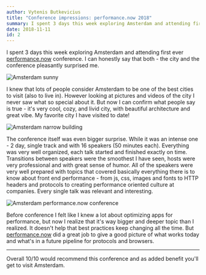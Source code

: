 ```yaml
---
author: Vytenis Butkevicius
title: "Conference impressions: performance.now 2018"
summary: I spent 3 days this week exploring Amsterdam and attending first ever performance.now conference. I can honestly say that both - the city and the conference pleasantly surprised me.
date: 2018-11-11
id: 2
---
```


I spent 3 days this week exploring Amsterdam and attending first ever [performance.now](https://perfnow.nl/) conference. I can honestly say that both - the city and the conference pleasantly surprised me.

![Amsterdam sunny](/images/amsterdam-sunny.jpg)


I knew that lots of people consider Amsterdam to be one of the best cities to visit (also to live in). However looking at pictures and videos of the city I never saw what so special about it. But now I can confirm what people say is true - it's very cool, cozy, and livid city, with beautiful architecture and great vibe. My favorite city I have visited to date!

![Amsterdam narrow building](/images/amsterdam-building.jpg)

The conference itself was even bigger surprise. While it was an intense one -  2 day, single track and with 16 speakers (50 minutes each). Everything was very well organized, each talk started and finished exactly on time. Transitions between speakers were the smoothest I have seen, hosts were very professional and with great sense of humor. All of the speakers were very well prepared with topics that covered basically everything there is to know about front end performance - from js, css, images and fonts to HTTP headers and protocols to creating performance oriented culture at companies. Every single talk was relevant and interesting.

![Amsterdam performance.now conference](/images/amsterdam-perfnow.jpg)


Before conference I felt like I knew a lot about optimizing apps for performance, but now I realize that it's way bigger and deeper topic than I realized. It doesn't help that best practices keep changing all the time. But [performance.now](https://perfnow.nl/) did a great job to give a good picture of what works today and what's in a future pipeline for protocols and browsers.
_________

Overall 10/10 would recommend this conference and as added benefit you'll get to visit Amsterdam.
